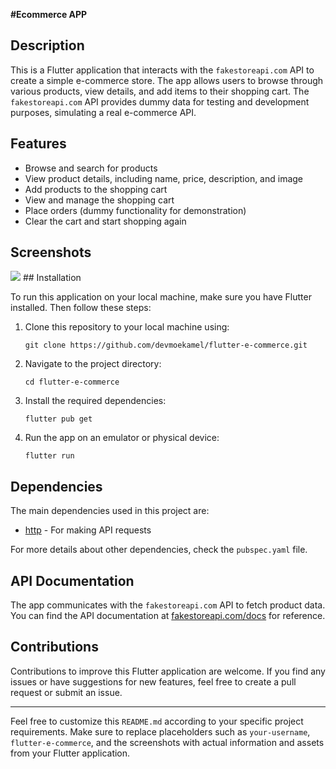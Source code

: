 **#Ecommerce APP**

## Description

This is a Flutter application that interacts with the `fakestoreapi.com` API to create a simple e-commerce store. The app allows users to browse through various products, view details, and add items to their shopping cart. The `fakestoreapi.com` API provides dummy data for testing and development purposes, simulating a real e-commerce API.

## Features

- Browse and search for products
- View product details, including name, price, description, and image
- Add products to the shopping cart
- View and manage the shopping cart
- Place orders (dummy functionality for demonstration)
- Clear the cart and start shopping again

## Screenshots
<image src="https://2u.pw/GdKnE1h">
## Installation

To run this application on your local machine, make sure you have Flutter installed. Then follow these steps:

1. Clone this repository to your local machine using:
   ```
   git clone https://github.com/devmoekamel/flutter-e-commerce.git
   ```

2. Navigate to the project directory:
   ```
   cd flutter-e-commerce
   ```

3. Install the required dependencies:
   ```
   flutter pub get
   ```

4. Run the app on an emulator or physical device:
   ```
   flutter run
   ```

## Dependencies

The main dependencies used in this project are:

- [http](https://pub.dev/packages/http) - For making API requests

For more details about other dependencies, check the `pubspec.yaml` file.

## API Documentation

The app communicates with the `fakestoreapi.com` API to fetch product data. You can find the API documentation at [fakestoreapi.com/docs](https://fakestoreapi.com/docs) for reference.

## Contributions

Contributions to improve this Flutter application are welcome. If you find any issues or have suggestions for new features, feel free to create a pull request or submit an issue.



---

Feel free to customize this `README.md` according to your specific project requirements. Make sure to replace placeholders such as `your-username`, `flutter-e-commerce`, and the screenshots with actual information and assets from your Flutter application.
